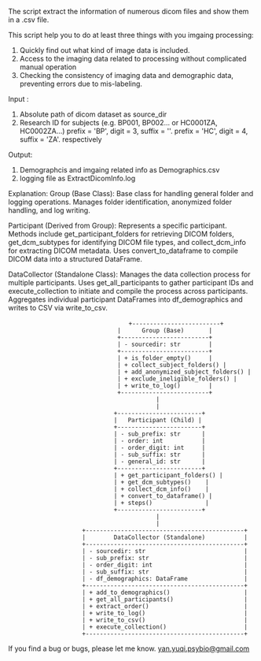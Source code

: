 The script extract the information of numerous dicom files and show them in a .csv file.

This script help you to do at least three things with you imgaing processing:
1. Quickly find out what kind of image data is included.
2. Access to the imaging data related to processing without complicated manual operation
3. Checking the consistency of imaging data and demographic data, preventing errors due to mis-labeling.

Input : 
1. Absolute path of dicom dataset as source_dir
2. Research ID for subjects (e.g. BP001, BP002... or HC0001ZA, HC0002ZA...)
   prefix = 'BP', digit = 3, suffix = ''.
   prefix = 'HC', digit = 4, suffix = 'ZA'. respectively

Output:
1. Demographcis and imgaing related info as Demographics.csv
2. logging file as ExtractDicomInfo.log


Explanation:
Group (Base Class):
Base class for handling general folder and logging operations.
Manages folder identification, anonymized folder handling, and log writing.

Participant (Derived from Group):
Represents a specific participant.
Methods include get_participant_folders for retrieving DICOM folders, get_dcm_subtypes for identifying DICOM file types, and collect_dcm_info for extracting DICOM metadata.
Uses convert_to_dataframe to compile DICOM data into a structured DataFrame.

DataCollector (Standalone Class):
Manages the data collection process for multiple participants.
Uses get_all_participants to gather participant IDs and execute_collection to initiate and compile the process across participants.
Aggregates individual participant DataFrames into df_demographics and writes to CSV via write_to_csv.


     　　　　　　　　　　　　　　　　　　　　+-------------------------+
                                   |      Group (Base)       |
                                   +-------------------------+
                                   | - sourcedir: str        |
                                   +-------------------------+
                                   | + is_folder_empty()     |
                                   | + collect_subject_folders() |
                                   | + add_anonymized_subject_folders() |
                                   | + exclude_ineligible_folders() |
                                   | + write_to_log()        |
                                   +-------------------------+
                                              |
                                              |
                                  +------------------------+
                                  |   Participant (Child) |
                                  +------------------------+
                                  | - sub_prefix: str      |
                                  | - order: int           |
                                  | - order_digit: int     |
                                  | - sub_suffix: str      |
                                  | - general_id: str      |
                                  +------------------------+
                                  | + get_participant_folders() |
                                  | + get_dcm_subtypes()    |
                                  | + collect_dcm_info()    |
                                  | + convert_to_dataframe() |
                                  | + steps()               |
                                  +------------------------+
                                              |
                                              |
                         +---------------------------------------------+
                         |        DataCollector (Standalone)           |
                         +---------------------------------------------+
                         | - sourcedir: str                            |
                         | - sub_prefix: str                           |
                         | - order_digit: int                          |
                         | - sub_suffix: str                           |
                         | - df_demographics: DataFrame                |
                         +---------------------------------------------+
                         | + add_to_demographics()                     |
                         | + get_all_participants()                    |
                         | + extract_order()                           |
                         | + write_to_log()                            |
                         | + write_to_csv()                            |
                         | + execute_collection()                      |
                         +---------------------------------------------+

If you find a bug or bugs, please let me know.
yan.yuqi.psybio@gmail.com

